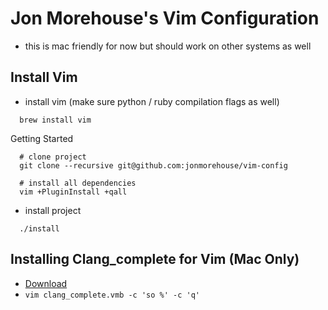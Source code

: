 Jon Morehouse's Vim Configuration
=================================

* this is mac friendly for now but should work on other systems as well

Install Vim
-----------

* install vim (make sure python / ruby compilation flags as well) 

```
  brew install vim 
```

Getting Started

```
  # clone project
  git clone --recursive git@github.com:jonmorehouse/vim-config 

  # install all dependencies
  vim +PluginInstall +qall

```

* install project
```
  ./install
```


Installing Clang_complete for Vim (Mac Only)
--------------------------------------------

- [Download](http://www.vim.org/scripts/download_script.php?src_id=19588)
- `vim clang_complete.vmb -c 'so %' -c 'q'`

